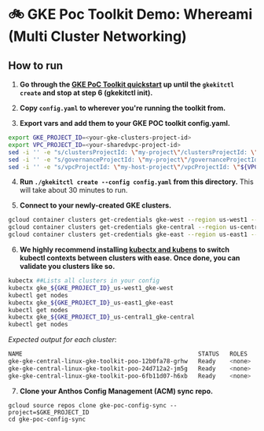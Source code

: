 # 🚲 GKE Poc Toolkit Demo: Whereami (Multi Cluster Networking)
 

## How to run 

1. **Go through the [GKE PoC Toolkit quickstart](https://github.com/GoogleCloudPlatform/gke-poc-toolkit#quickstart) up until the `gkekitctl create` and stop at step 6 (gkekitctl init).** 

2. **Copy `config.yaml` to wherever you're running the toolkit from.**

3. **Export vars and add them to your GKE POC toolkit config.yaml.**

``` bash 
export GKE_PROJECT_ID=<your-gke-clusters-project-id>
export VPC_PROJECT_ID=<your-sharedvpc-project-id>
sed -i '' -e "s/clustersProjectId: \"my-project\"/clustersProjectId: \"${GKE_PROJECT_ID}\"/g" config.yaml
sed -i '' -e "s/governanceProjectId: \"my-project\"/governanceProjectId: \"${GKE_PROJECT_ID}\"/g" config.yaml
sed -i '' -e "s/vpcProjectId: \"my-host-project\"/vpcProjectId: \"${VPC_PROJECT_ID}\"/g" config.yaml
```

4. **Run `./gkekitctl create --config config.yaml` from this directory.** This will take about 30 minutes to run.

5. **Connect to your newly-created GKE clusters.**

```bash
gcloud container clusters get-credentials gke-west --region us-west1 --project ${GKE_PROJECT_ID}
gcloud container clusters get-credentials gke-central --region us-central1 --project ${GKE_PROJECT_ID}
gcloud container clusters get-credentials gke-east --region us-east1 --project ${GKE_PROJECT_ID}
```

6. **We highly recommend installing [kubectx and kubens](https://github.com/ahmetb/kubectx) to switch kubectl contexts between clusters with ease. Once done, you can validate you clusters like so.**

```bash
kubectx ##Lists all clusters in your config
kubectx gke_${GKE_PROJECT_ID}_us-west1_gke-west
kubectl get nodes
kubectx gke_${GKE_PROJECT_ID}_us-east1_gke-east
kubectl get nodes
kubectx gke_${GKE_PROJECT_ID}_us-central1_gke-central
kubectl get nodes
```

*Expected output for each cluster*: 
```bash
NAME                                                  STATUS   ROLES    AGE   VERSION
gke-gke-central-linux-gke-toolkit-poo-12b0fa78-grhw   Ready    <none>   11m   v1.21.6-gke.1500
gke-gke-central-linux-gke-toolkit-poo-24d712a2-jm5g   Ready    <none>   11m   v1.21.6-gke.1500
gke-gke-central-linux-gke-toolkit-poo-6fb11d07-h6xb   Ready    <none>   11m   v1.21.6-gke.1500
```

7. **Clone your Anthos Config Management (ACM) sync repo.** 

```
gcloud source repos clone gke-poc-config-sync --project=$GKE_PROJECT_ID
cd gke-poc-config-sync
```



